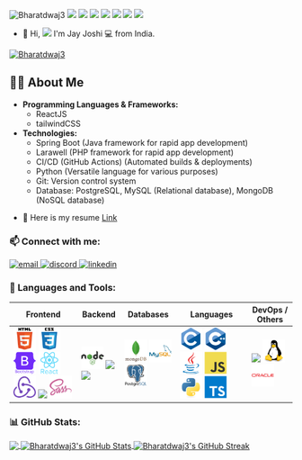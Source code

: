 <p align="left"> 
    <img src="https://komarev.com/ghpvc/?username=Bharatdwaj3" alt="Bharatdwaj3" /> 
    <img src="https://img.shields.io/github/followers/Bharatdwaj3?style=social" />
    <img src="https://img.shields.io/github/stars/Bharatdwaj3/Bharatdwaj3?style=social" />
    <img src="https://img.shields.io/github/watchers/Bharatdwaj3/Bharatdwaj3?style=social" />
    <img src="https://img.shields.io/github/size/Bharatdwaj3/Bharatdwaj3/README.md" />
    <img src="https://img.shields.io/github/last-commit/Bharatdwaj3/Bharatdwaj3" />
    <img src="https://img.shields.io/github/contributors/Bharatdwaj3/Bharatdwaj3" />   
    <img src="https://badge.fury.io/gh/Bharatdwaj3%2FBharatdwaj3.svg" />  
</p>

- 🌝 Hi, <img src="https://github.com/TheDudeThatCode/TheDudeThatCode/blob/master/Assets/Hi.gif" width="30px"> I'm Jay Joshi 💻 from India.

<p align="left"> 
    <a href="https://github.com/ryo-ma/github-profile-trophy">
        <img src="https://github-profile-trophy.vercel.app/?username=Bharatdwaj3&theme=onedark" alt="Bharatdwaj3" />
    </a>
</p>

<h2>👨‍💻 About Me</h2>

* **Programming Languages & Frameworks:**
    * ReactJS
    * tailwindCSS
* **Technologies:**
    * Spring Boot (Java framework for rapid app development)
    * Larawell (PHP framework for rapid app development)
    * CI/CD (GitHub Actions) (Automated builds & deployments)
    * Python (Versatile language for various purposes)
    * Git: Version control system
    * Database: PostgreSQL, MySQL (Relational database), MongoDB (NoSQL database)

- 🔨 Here is my resume [Link](https://drive.google.com/file/d/1MaOJ3HBBX5XP0rZy4VL-z1YKRlnGn5uR/view?usp=sharing)

<h3 align="left">📫 Connect with me:</h3>

<p align="left">
  <a href="mailto: badrikedar.jaydutt.456@gmail.com target="_blank">
    <img src="https://img.shields.io/badge/Email-D14836?style=for-the-badge&logo=gmail&logoColor=white" alt="email"/>
  </a>
  <a href="https://discord.com/users/1220361210776653897" target="_blank">
    <img src="https://img.shields.io/badge/Discord-5865F2?style=for-the-badge&logo=discord&logoColor=white" alt="discord"/>
  </a>
  <a href="https://in.linkedin.com/in/jay345" target="_blank">
    <img src="https://img.shields.io/badge/LinkedIn-0077B5?style=for-the-badge&logo=linkedin&logoColor=white" alt="linkedin"/>
  </a>
</p>

<h3 align="left">🚀 Languages and Tools:</h3>

<table>
  <thead>
    <tr>
      <th>Frontend</th>
      <th>Backend</th>
      <th>Databases</th>
      <th>Languages</th>
      <th>DevOps / Others</th>
    </tr>
  </thead>
  <tbody>
    <tr>
      <td>
        <img src="https://raw.githubusercontent.com/devicons/devicon/master/icons/html5/html5-original-wordmark.svg" width="40" />
        <img src="https://raw.githubusercontent.com/devicons/devicon/master/icons/css3/css3-original-wordmark.svg" width="40" />
        <img src="https://raw.githubusercontent.com/devicons/devicon/master/icons/bootstrap/bootstrap-plain-wordmark.svg" width="40" />
        <img src="https://raw.githubusercontent.com/devicons/devicon/master/icons/react/react-original-wordmark.svg" width="40" />
        <img src="https://raw.githubusercontent.com/devicons/devicon/master/icons/redux/redux-original.svg" width="40" />
        <img src="https://www.vectorlogo.zone/logos/tailwindcss/tailwindcss-icon.svg" width="40" />
        <img src="https://raw.githubusercontent.com/devicons/devicon/master/icons/sass/sass-original.svg" width="40" />
      </td>
      <td>
        <img src="https://raw.githubusercontent.com/devicons/devicon/master/icons/nodejs/nodejs-original-wordmark.svg" width="40" />
        <img src="https://www.vectorlogo.zone/logos/springio/springio-icon.svg" width="40" />
        <img src="https://www.php.net/images/logos/php-logo.svg" width="40" />
      </td>
      <td>
        <img src="https://raw.githubusercontent.com/devicons/devicon/master/icons/mongodb/mongodb-original-wordmark.svg" width="40" />
        <img src="https://raw.githubusercontent.com/devicons/devicon/master/icons/mysql/mysql-original-wordmark.svg" width="40" />
        <img src="https://raw.githubusercontent.com/devicons/devicon/master/icons/postgresql/postgresql-original-wordmark.svg" width="40" />
      </td>
      <td>
        <img src="https://raw.githubusercontent.com/devicons/devicon/master/icons/c/c-original.svg" width="40" />
        <img src="https://raw.githubusercontent.com/devicons/devicon/master/icons/cplusplus/cplusplus-original.svg" width="40" />
        <img src="https://raw.githubusercontent.com/devicons/devicon/master/icons/java/java-original.svg" width="40" />
        <img src="https://raw.githubusercontent.com/devicons/devicon/master/icons/javascript/javascript-original.svg" width="40" />
        <img src="https://raw.githubusercontent.com/devicons/devicon/master/icons/python/python-original.svg" width="40" />
        <img src="https://raw.githubusercontent.com/devicons/devicon/master/icons/typescript/typescript-original.svg" width="40" />
      </td>
      <td>
        <img src="https://www.vectorlogo.zone/logos/git-scm/git-scm-icon.svg" width="40" />
        <img src="https://raw.githubusercontent.com/devicons/devicon/master/icons/linux/linux-original.svg" width="40" />
        <img src="https://raw.githubusercontent.com/devicons/devicon/master/icons/oracle/oracle-original.svg" width="40" />
      </td>
    </tr>
  </tbody>
</table>

<h3 align="left">📊 GitHub Stats:</h3>

<a href="https://github.com/Bharatdwaj3">
  <img align="center" src="https://github-readme-stats.vercel.app/api/top-langs/?username=Bharatdwaj3&layout=compact&theme=radical" />
</a>

<a href="https://github.com/Bharatdwaj3">
  <img align="center" src="https://github-readme-stats.vercel.app/api?username=Bharatdwaj3&show_icons=true&line_height=27&count_private=true&title_color=ffffff&text_color=c9cacc&icon_color=2bbc8a&bg_color=1d1f21" alt="Bharatdwaj3's GitHub Stats" />
</a>

<a href="https://github.com/Bharatdwaj3">
  <img align="center" src="https://streak-stats.demolab.com?user=Bharatdwaj3&theme=dark" alt="Bharatdwaj3's GitHub Streak" />
</a>
